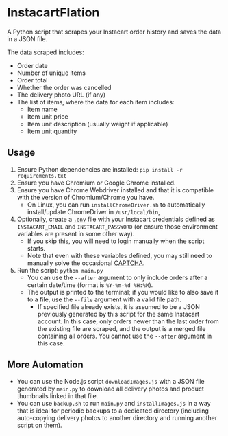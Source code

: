 # InstacartFlation

A Python script that scrapes your Instacart order history and saves the data in a JSON file.

The data scraped includes:
- Order date
- Number of unique items
- Order total
- Whether the order was cancelled
- The delivery photo URL (if any)
- The list of items, where the data for each item includes:
  - Item name
  - Item unit price
  - Item unit description (usually weight if applicable)
  - Item unit quantity

## Usage

1. Ensure Python dependencies are installed: `pip install -r requirements.txt`
2. Ensure you have Chromium or Google Chrome installed.
3. Ensure you have Chrome Webdriver installed and that it is compatible with the version of Chromium/Chrome you have.
   - On Linux, you can run `installChromeDriver.sh` to automatically install/update ChromeDriver in `/usr/local/bin`,
4. Optionally, create a [`.env`](https://www.dotenv.org/docs/security/env.html) file with your Instacart credentials defined as `INSTACART_EMAIL` and `INSTACART_PASSWORD` (or ensure those environment variables are present in some other way).
   - If you skip this, you will need to login manually when the script starts.
   - Note that even with these variables defined, you may still need to manually solve the occasional [CAPTCHA](https://en.wikipedia.org/wiki/CAPTCHA).
5. Run the script: `python main.py`
   - You can use the `--after` argument to only include orders after a certain date/time (format is `%Y-%m-%d %H:%M`).
   - The output is printed to the terminal; if you would like to also save it to a file, use the `--file` argument with a valid file path.
     - If specified file already exists, it is assumed to be a JSON previously generated by this script for the same Instacart account. In this case, only orders newer than the last order from the existing file are scraped, and the output is a merged file containing all orders. You cannot use the `--after` argument in this case.

## More Automation

- You can use the Node.js script `downloadImages.js` with a JSON file generated by `main.py` to download all delivery photos and product thumbnails linked in that file.
- You can use `backup.sh` to run `main.py` and `installImages.js` in a way that is ideal for periodic backups to a dedicated directory (including auto-copying delivery photos to another directory and running another script on them).